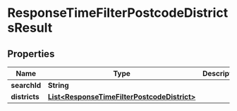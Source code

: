 
# ResponseTimeFilterPostcodeDistrictsResult

## Properties
Name | Type | Description | Notes
------------ | ------------- | ------------- | -------------
**searchId** | **String** |  | 
**districts** | [**List&lt;ResponseTimeFilterPostcodeDistrict&gt;**](ResponseTimeFilterPostcodeDistrict.md) |  | 



